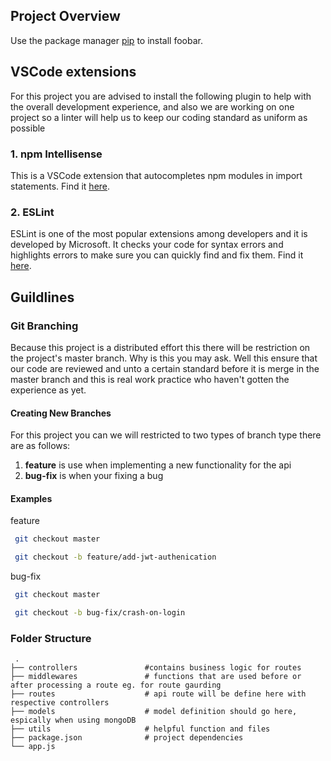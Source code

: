 ## Project Overview

Use the package manager [pip](https://pip.pypa.io/en/stable/) to install foobar.

## VSCode extensions

For this project you are advised to install the following plugin to help with the overall development experience, and also we are working on one project so a linter will help us to keep our coding standard as uniform as possible
### 1. npm Intellisense  
This is a VSCode extension that autocompletes npm modules in import statements. Find it [here](https://marketplace.visualstudio.com/items?itemName=christian-kohler.npm-intellisense).

### 2. ESLint
ESLint is one of the most popular extensions among developers and it is developed by Microsoft. It checks your code for syntax errors and highlights errors to make sure you can quickly find and fix them. Find it [here](https://marketplace.visualstudio.com/items?itemName=christian-kohler.npm-intellisense).

## Guildlines

### Git Branching
Because this project is a distributed effort this there will be restriction on the project's master branch. Why is this you may ask. Well this ensure that our code are reviewed and unto a certain standard before it is merge in the master branch and this is real work practice who haven't gotten the experience as yet.

#### Creating New Branches
For this project you can we will restricted to two types of branch type there are as follows:
1. **feature** is use when implementing a new functionality for the api
2. **bug-fix** is when your fixing a bug

#### Examples
feature 
```bash
 git checkout master
```
```bash
 git checkout -b feature/add-jwt-authenication
```
bug-fix
```bash
 git checkout master
```
```bash
 git checkout -b bug-fix/crash-on-login
```
### Folder Structure
```
 .
├── controllers               #contains business logic for routes
├── middlewares               # functions that are used before or after processing a route eg. for route gaurding
├── routes                    # api route will be define here with respective controllers
├── models                    # model definition should go here, espically when using mongoDB
├── utils                     # helpful function and files
├── package.json              # project dependencies
└── app.js

```